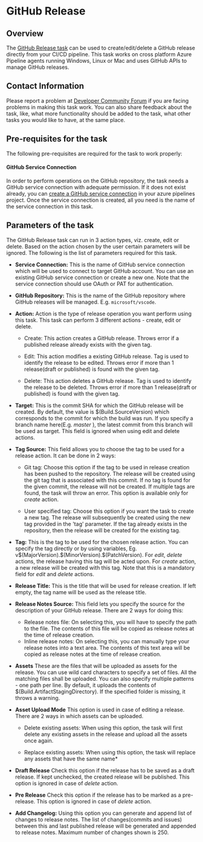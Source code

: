 # GitHub Release

## Overview

The [GitHub Release task](https://aka.ms/AA3m1bq) can be used to create/edit/delete a GitHub release directly from your CI/CD pipeline. This task works on cross platform Azure Pipeline agents running Windows, Linux or Mac and uses GitHub APIs to manage GitHub releases.

## Contact Information

Please report a problem at [Developer Community Forum](https://developercommunity.visualstudio.com/spaces/21/index.html) if you are facing problems in making this task work. You can also share feedback about the task, like, what more functionality should be added to the task, what other tasks you would like to have, at the same place.

## Pre-requisites for the task

The following pre-requisites are required for the task to work properly:

#### GitHub Service Connection

In order to perform operations on the GitHub repository, the task needs a GitHub service connection with adequate permission. If it does not exist already, you can [create a GitHub service connection](https://aka.ms/AA3am5s) in your azure pipelines project. Once the service connection is created, all you need is the name of the service connection in this task.

## Parameters of the task

The GitHub Release task can run in 3 action types, viz. create, edit or delete. Based on the action chosen by the user certain parameters will be ignored. The following is the list of parameters required for this task.

* **Service Connection:** This is the name of GitHub service connection which will be used to connect to target GitHub account. You can use an existing GitHub service connection or create a new one. Note that the service connection should use OAuth or PAT for authentication.

* **GitHub Repository:** This is the name of the GitHub repository where GitHub releases will be managed. E.g. `microsoft/vscode`.

* **Action:** Action is the type of release operation you want perform using this task. This task can perform 3 different actions - create, edit or delete.

    * Create: This action creates a GitHub release. Throws error if a published release already exists with the given tag.

    * Edit: This action modifies a existing GitHub release. Tag is used to identify the release to be edited. Throws error if more than 1 release(draft or published) is found with the given tag.

    * Delete: This action deletes a GitHub release. Tag is used to identify the release to be deleted. Throws error if more than 1 release(draft or published) is found with the given tag.

* **Target:** This is the commit SHA for which the GitHub release will be created. By default, the value is $(Build.SourceVersion) which corresponds to the commit for which the build was run. If you specify a branch name here(E.g. *master* ), the latest commit from this branch will be used as target. This field is ignored when using edit and delete actions.

* **Tag Source:** This field allows you to choose the tag to be used for a release action. It can be done in 2 ways:

    * Git tag: Choose this option if the tag to be used in release creation has been pushed to the repository. The release will be created using the git tag that is associated with this commit. If no tag is found for the given commit, the release will not be created. If multiple tags are found, the task will throw an error. This option is available only for *create* action.

    * User specified tag: Choose this option if you want the task to create a new tag. The release will subsequently be created using the new tag provided in the 'tag' parameter. If the tag already exists in the repository, then the release will be created for the existing tag. 
    
* **Tag:** This is the tag to be used for the chosen release action. You can specify the tag directly or by using variables, Eg. v\$(MajorVersion).\$(MinorVersion).\$(PatchVersion). For *edit*, *delete* actions, the release having this tag will be acted upon. For *create* action, a new release will be created with this tag. Note that this is a mandatory field for *edit* and *delete* actions. 

* **Release Title:** This is the title that will be used for release creation. If left empty, the tag name will be used as the release title.

* **Release Notes Source:** This field lets you specify the source for the description of your GitHub release. There are 2 ways for doing this:
    * Release notes file: On selecting this, you will have to specify the path to the file. The contents of this file will be copied as release notes at the time of release creation.
    * Inline release notes: On selecting this, you can manually type your release notes into a text area. The contents of this text area will be copied as release notes at the time of release creation.

* **Assets** These are the files that will be uploaded as assets for the release. You can use wild card characters to specify a set of files. All the matching files shall be uploaded. You can also specify multiple patterns - one path per line. By default, it uploads the contents of $(Build.ArtifactStagingDirectory). If the specified folder is missing, it throws a warning.

* **Asset Upload Mode** This option is used in case of editing a release. There are 2 ways in which assets can be uploaded.

    * Delete existing assets: When using this option, the task will first delete any existing assets in the release and upload all the assets once again.

    * Replace existing assets: When using this option, the task will replace any assets that have the same name*

* **Draft Release**  Check this option if the release has to be saved as a draft release. If kept unchecked, the created release will be published.  This option is ignored in case of *delete* action.

* **Pre Release** Check this option if the release has to be marked as a pre-release. This option is ignored in case of *delete* action.

* **Add Changelog:** Using this option you can generate and append list of changes to release notes. The list of changes(commits and issues) between this and last published release will be generated and appended to release notes. Maximum number of changes shown is 250.
